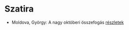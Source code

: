 # Szatira

- Moldova, György: A nagy októberi összefogás [részletek](_details/%7Bopf.creator%7D.md#id_1362)